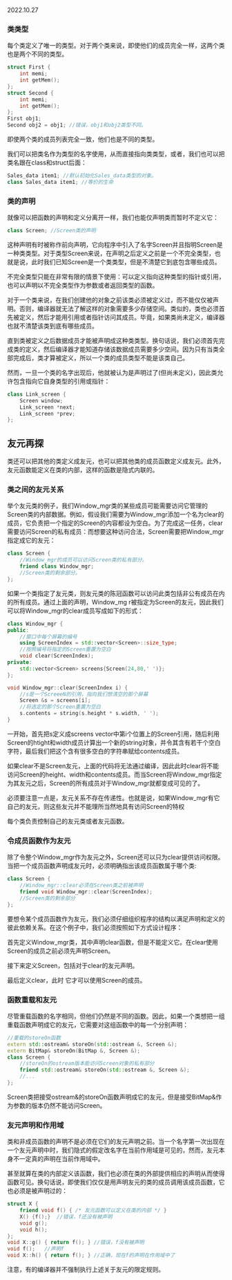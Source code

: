 2022.10.27



### 类类型
每个类定义了唯一的类型。对于两个类来说，即使他们的成员完全一样，这两个类也是两个不同的类型。

```c++
struct First {
    int memi;
    int getMem();
};
struct Second {
    int memi;
    int getMem();
};
First obj1;
Second obj2 = obj1; //错误，obj1和obj2类型不同。
```

即使两个类的成员列表完全一致，他们也是不同的类型。

我们可以把类名作为类型的名字使用，从而直接指向类类型，或者，我们也可以把类名跟在class和struct后面：

```c++
Sales_data item1; //默认初始化Sales_data类型的对象。
class Sales_data item1; //等价的生命
```

### 类的声明
就像可以把函数的声明和定义分离开一样，我们也能仅声明类而暂时不定义它：
``` c++
class Screen; //Screen类的声明
```

这种声明有时被称作前向声明，它向程序中引入了名字Screen并且指明Screen是一种类类型。对于类型Screen来说，在声明之后定义之前是一个不完全类型，也就是说，此时我们已知Screen是一个类类型，但是不清楚它到底包含哪些成员。

不完全类型只能在非常有限的情景下使用：可以定义指向这种类型的指针或引用，也可以声明以不完全类型作为参数或者返回类型的函数。

对于一个类来说，在我们创建他的对象之前该类必须被定义过，而不能仅仅被声明。否则，编译器就无法了解这样的对象需要多少存储空间。类似的，类也必须首先被定义，然后才能用引用或者指针访问其成员。毕竟，如果类尚未定义，编译器也就不清楚该类到底有哪些成员。

直到类被定义之后数据成员才能被声明成这种类类型。换句话说，我们必须首先完成类的定义，然后编译器才能知道存储该数据成员需要多少空间。因为只有当类全部完成后，类才算被定义，所以一个类的成员类型不能是该类自己。

然而，一旦一个类的名字出现后，他就被认为是声明过了(但尚未定义)，因此类允许包含指向它自身类型的引用或指针：

```c++
class Link_screen {
    Screen window;
    Link_screen *next;
    Link_screen *prev;
};
```

## 友元再探
类还可以把其他的类定义成友元，也可以把其他类的成员函数定义成友元。此外，友元函数能定义在类的内部，这样的函数是隐式内联的。

### 类之间的友元关系
举个友元类的例子，我们Window_mgr类的某些成员可能需要访问它管理的Screen类的内部数据。例如，假设我们需要为Window_mgr添加一个名为clear的成员，它负责把一个指定的Screen的内容都设为空白。为了完成这一任务，clear需要访问Screen的私有成员：而想要这种访问合法，Screen需要把Window_mgr指定成它的友元：

```c++
class Screen {
    //Window_mgr的成员可以访问Screen类的私有部分。
    friend class Window_mgr;
    //Screen类的剩余部分。
};
```

如果一个类指定了友元类，则友元类的陈冠函数可以访问此类包括非公有成员在内的所有成员。通过上面的声明，Window_mg r被指定为Screen的友元，因此我们可以将Window_mgr的clear成员写成如下的形式：

```c++
class Window_mgr {
public:
    //窗口中每个屏幕的编号
    using ScreenIndex = std::vector<Screen>::size_type;
    //按照编号将指定的Screen重置为空白
    void clear(ScreenIndex);
private:
    std::vector<Screen> screens{Screen(24,80,' ')};
};

void Window_mgr::clear(ScreenIndex i) {
    //s是一个ScreeeN的引用，指向我们想清空的那个屏幕
    Screen &s = screens[i];
    //将选定的那个Screen重置为空白
    s.contents = string(s.height * s.width, ' ');
}
```

一开始，首先把s定义成screens vector中第i个位置上的Screen引用，随后利用Screen的htight和width成员计算出一个新的string对象，并令其含有若干个空白字符，最后我们把这个含有很多空白的字符串赋给contents成员。

如果clear不是Screen友元，上面的代码将无法通过编译，因此此时clear将不能访问Screen的height、width和contents成员。而当Screen将Window_mgr指定为其友元之后，Screen的所有成员对于Window_mgr就都变成可见的了。

必须要注意一点是，友元关系不存在传递性。也就是说，如果Window_mgr有它自己的友元，则这些友元并不能理所当然地具有访问Screen的特权

每个类负责控制自己的友元类或者友元函数。

### 令成员函数作为友元

除了令整个Window_mgr作为友元之外，Screen还可以只为clear提供访问权限。当把一个成员函数声明成友元时，必须明确指出该成员函数属于哪个类:

```c++
class Screen {
    //Window_mgr::clear必须在Screen类之前被声明
    friend void Window_mgr::clear(ScreenIndex);
    //Screen类的剩余部分
};
```

要想令某个成员函数作为友元，我们必须仔细组织程序的结构以满足声明和定义的彼此依赖关系。在这个例子中，我们必须按照如下方式设计程序：

首先定义Window_mgr类，其中声明clear函数，但是不能定义它。在clear使用Screen的成员之前必须先声明Screen。

接下来定义Screen，包括对于clear的友元声明。

最后定义clear，此时 它才可以使用Screen的成员。

### 函数重载和友元
尽管重载函数的名字相同，但他们仍然是不同的函数。因此，如果一个类想把一组重载函数声明成它的友元，它需要对这组函数中的每一个分别声明：

```c++
//重载的storeOn函数
extern std::ostream& storeOn(std::ostream &, Screen &);
extern BitMap& storeOn(BitMap &, Screen &);
class Screen {
    //storeOn的ostream版本能访问Screen对象的私有部分
    friend std::ostream& storeOn(std::ostream &, Screen &);
    //...
};
```

Screen类把接受ostream&的storeOn函数声明成它的友元，但是接受BitMap&作为参数的版本仍然不能访问Screen。

### 友元声明和作用域
类和非成员函数的声明不是必须在它们的友元声明之前。当一个名字第一次出现在一个友元声明中时，我们隐式的假定改名字在当前作用域是可见的，然而，友元本身不一定真的声明在当前作用域中。

甚至就算在类的内部定义该函数，我们也必须在类的外部提供相应的声明从而使得函数可见。换句话说，即使我们仅仅是用声明友元的类的成员调用该成员函数，它也必须是被声明过的：

```c++
struct X {
    friend void f() { /* 友元函数可以定义在类的内部 */ }
    X() {f();}  //错误，f还没有被声明
    void g();
    void h();
};
void X::g() { return f(); } //错误，f没有被声明
void f();   //声明f
void X::h() { return f(); } //正确，现在f的声明在作用域中了
```

注意，有的编译器并不强制执行上述关于友元的限定规则。